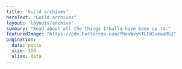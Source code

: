 ```yaml
---
title: 'Guild archives'
heroText: "Guild archives"
layout: 'layouts/archive'
summary: "Read about all the things Irkallu have been up to."
featuredImage: "https://cdn.buttercms.com/fRevWvyKTLCW2ueaaMb2"
pagination:
  data: posts
  size: 100
  alias: data
---
```

